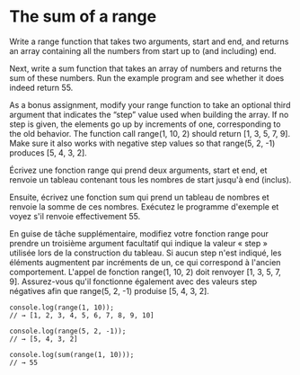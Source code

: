 # The sum of a range


Write a range function that takes two arguments, start and end, and returns an array containing all the numbers from start up to (and including) end.

Next, write a sum function that takes an array of numbers and returns the sum of these numbers. Run the example program and see whether it does indeed return 55.

As a bonus assignment, modify your range function to take an optional third argument that indicates the “step” value used when building the array. If no step is given, the elements go up by increments of one, corresponding to the old behavior. The function call range(1, 10, 2) should return [1, 3, 5, 7, 9]. Make sure it also works with negative step values so that range(5, 2, -1) produces [5, 4, 3, 2].


Écrivez une fonction range qui prend deux arguments, start et end, et renvoie un tableau contenant tous les nombres de start jusqu'à end (inclus).

Ensuite, écrivez une fonction sum qui prend un tableau de nombres et renvoie la somme de ces nombres. Exécutez le programme d'exemple et voyez s'il renvoie effectivement 55.

En guise de tâche supplémentaire, modifiez votre fonction range pour prendre un troisième argument facultatif qui indique la valeur « step » utilisée lors de la construction du tableau. Si aucun step n'est indiqué, les éléments augmentent par incréments de un, ce qui correspond à l'ancien comportement. L'appel de fonction range(1, 10, 2) doit renvoyer [1, 3, 5, 7, 9]. Assurez-vous qu'il fonctionne également avec des valeurs step négatives afin que range(5, 2, -1) produise [5, 4, 3, 2].


```
console.log(range(1, 10));
// → [1, 2, 3, 4, 5, 6, 7, 8, 9, 10]

console.log(range(5, 2, -1));
// → [5, 4, 3, 2]

console.log(sum(range(1, 10)));
// → 55
```
